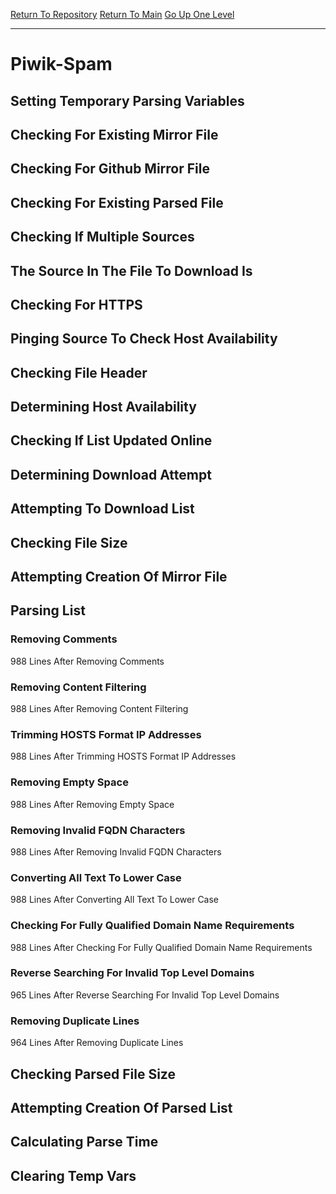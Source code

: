 [Return To Repository](https://github.com/deathbybandaid/piholeparser/)
[Return To Main](https://github.com/deathbybandaid/piholeparser/blob/master/RecentRunLogs/Mainlog.md)
[Go Up One Level](https://github.com/deathbybandaid/piholeparser/blob/master/RecentRunLogs/TopLevelScripts/30-Processing-External-Blacklists.md)
____________________________________
# Piwik-Spam
## Setting Temporary Parsing Variables
## Checking For Existing Mirror File
## Checking For Github Mirror File
## Checking For Existing Parsed File
## Checking If Multiple Sources
## The Source In The File To Download Is
## Checking For HTTPS
## Pinging Source To Check Host Availability
## Checking File Header
## Determining Host Availability
## Checking If List Updated Online
## Determining Download Attempt
## Attempting To Download List
## Checking File Size
## Attempting Creation Of Mirror File
## Parsing List
### Removing Comments
988 Lines After Removing Comments
### Removing Content Filtering
988 Lines After Removing Content Filtering
### Trimming HOSTS Format IP Addresses
988 Lines After Trimming HOSTS Format IP Addresses
### Removing Empty Space
988 Lines After Removing Empty Space
### Removing Invalid FQDN Characters
988 Lines After Removing Invalid FQDN Characters
### Converting All Text To Lower Case
988 Lines After Converting All Text To Lower Case
### Checking For Fully Qualified Domain Name Requirements
988 Lines After Checking For Fully Qualified Domain Name Requirements
### Reverse Searching For Invalid Top Level Domains
965 Lines After Reverse Searching For Invalid Top Level Domains
### Removing Duplicate Lines
964 Lines After Removing Duplicate Lines
## Checking Parsed File Size
## Attempting Creation Of Parsed List
## Calculating Parse Time
## Clearing Temp Vars
